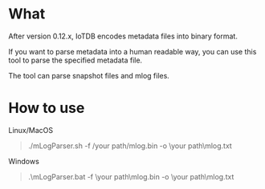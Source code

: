 <!--

    Licensed to the Apache Software Foundation (ASF) under one
    or more contributor license agreements.  See the NOTICE file
    distributed with this work for additional information
    regarding copyright ownership.  The ASF licenses this file
    to you under the Apache License, Version 2.0 (the
    "License"); you may not use this file except in compliance
    with the License.  You may obtain a copy of the License at

        http://www.apache.org/licenses/LICENSE-2.0

    Unless required by applicable law or agreed to in writing,
    software distributed under the License is distributed on an
    "AS IS" BASIS, WITHOUT WARRANTIES OR CONDITIONS OF ANY
    KIND, either express or implied.  See the License for the
    specific language governing permissions and limitations
    under the License.

-->

# What

After version 0.12.x, IoTDB encodes metadata files into binary format.

If you want to parse metadata into a human readable way, you can use this tool to parse the specified metadata file.

The tool can parse snapshot files and mlog files.

# How to use

Linux/MacOS
> ./mLogParser.sh -f /your path/mlog.bin -o \your path\mlog.txt

Windows

> .\mLogParser.bat -f \your path\mlog.bin -o \your path\mlog.txt